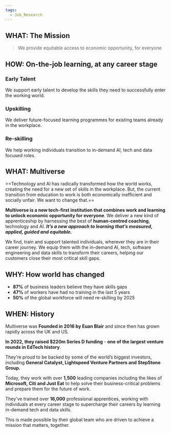 ```yaml
---
tags:
  - Job_Research
---
```

## WHAT: The Mission
> We provide equitable access to economic opportunity, for everyone

## HOW: On-the-job learning, at any career stage
### Early Talent
We support early talent to develop the skills they need to successfully enter the working world.
### Upskilling
We deliver future-focused learning programmes for existing teams already in the workplace.
### Re-skilling
We help working individuals transition to in-demand AI, tech and data focused roles.
## WHAT: Multiverse
==Technology and AI has radically transformed how the world works, creating the need for a new set of skills in the workplace. But, the current transition from education to work is both economically inefficient and socially unfair. We want to change that.==

**Multiverse is a new tech-first institution that combines work and learning to unlock economic opportunity for everyone**. We deliver a new kind of apprenticeship by harnessing the best of **human-centred coaching**, technology and AI. ***It’s a new approach to learning that’s measured, applied, guided and equitable.***

We find, train and support talented individuals, wherever they are in their career journey. We equip them with the in-demand AI, tech, software engineering and data skills to transform their careers, helping our customers close their most critical skill gaps.
## WHY: How world has changed
- **87%** of business leaders believe they have skills gaps
- **47%** of workers have had no training in the last 5 years
- **50%** of the global workforce will need re-skilling by 2025
## WHEN: History
Multiverse was **Founded in 2016 by Euan Blair** and since then has grown rapidly across the UK and US. 

**In 2022, they raised $220m Series D funding** - **one of the largest venture rounds in EdTech history**. 

They’re proud to be backed by some of the world’s biggest investors, including **General Catalyst, Lightspeed Venture Partners and StepStone Group.**

Today, they work with over **1,500** leading companies including the likes of **Microsoft, Citi and Just Eat** to help solve their business-critical problems and prepare them for the future of work.  

They’ve trained over **16,000** professional apprentices, working with individuals at every career stage to supercharge their careers by learning in-demand tech and data skills. 

This is made possible by their global team who are driven to achieve a mission that matters, together.


